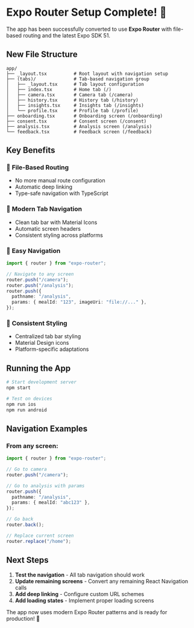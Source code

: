 # Expo Router Setup Complete! 🎉

The app has been successfully converted to use **Expo Router** with file-based routing and the latest Expo SDK 51.

## New File Structure

```
app/
├── _layout.tsx          # Root layout with navigation setup
├── (tabs)/              # Tab-based navigation group
│   ├── _layout.tsx      # Tab layout configuration
│   ├── index.tsx        # Home tab (/)
│   ├── camera.tsx       # Camera tab (/camera)
│   ├── history.tsx      # History tab (/history)
│   ├── insights.tsx     # Insights tab (/insights)
│   └── profile.tsx      # Profile tab (/profile)
├── onboarding.tsx       # Onboarding screen (/onboarding)
├── consent.tsx          # Consent screen (/consent)
├── analysis.tsx         # Analysis screen (/analysis)
└── feedback.tsx         # Feedback screen (/feedback)
```

## Key Benefits

### 🚀 **File-Based Routing**

- No more manual route configuration
- Automatic deep linking
- Type-safe navigation with TypeScript

### 📱 **Modern Tab Navigation**

- Clean tab bar with Material Icons
- Automatic screen headers
- Consistent styling across platforms

### 🔗 **Easy Navigation**

```typescript
import { router } from "expo-router";

// Navigate to any screen
router.push("/camera");
router.push("/analysis");
router.push({
  pathname: "/analysis",
  params: { mealId: "123", imageUri: "file://..." },
});
```

### 🎨 **Consistent Styling**

- Centralized tab bar styling
- Material Design icons
- Platform-specific adaptations

## Running the App

```bash
# Start development server
npm start

# Test on devices
npm run ios
npm run android
```

## Navigation Examples

### From any screen:

```typescript
import { router } from "expo-router";

// Go to camera
router.push("/camera");

// Go to analysis with params
router.push({
  pathname: "/analysis",
  params: { mealId: "abc123" },
});

// Go back
router.back();

// Replace current screen
router.replace("/home");
```

## Next Steps

1. **Test the navigation** - All tab navigation should work
2. **Update remaining screens** - Convert any remaining React Navigation calls
3. **Add deep linking** - Configure custom URL schemes
4. **Add loading states** - Implement proper loading screens

The app now uses modern Expo Router patterns and is ready for production! 🚀
